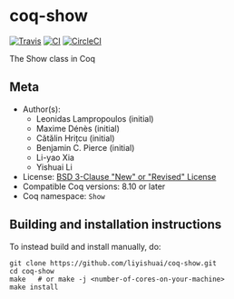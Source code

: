 # coq-show

[![Travis][travis-shield]][travis-link]
[![CI][action-shield]][action-link]
[![CircleCI][circleci-shield]][circleci-link]

[travis-shield]: https://travis-ci.com/liyishuai/coq-show.svg?branch=master
[travis-link]: https://travis-ci.com/liyishuai/coq-show/builds
[action-shield]: https://github.com/liyishuai/coq-show/workflows/CI/badge.svg?branch=master
[action-link]: https://github.com/liyishuai/coq-show/actions?query=workflow%3ACI
[circleci-shield]: https://circleci.com/gh/liyishuai/coq-show.svg?style=svg
[circleci-link]:   https://circleci.com/gh/liyishuai/coq-show

The Show class in Coq

## Meta

- Author(s):
  - Leonidas Lampropoulos (initial)
  - Maxime Dénès (initial)
  - Cătălin Hrițcu (initial)
  - Benjamin C. Pierce (initial)
  - Li-yao Xia
  - Yishuai Li
- License: [BSD 3-Clause "New" or "Revised" License](LICENSE)
- Compatible Coq versions: 8.10 or later
- Coq namespace: `Show`

## Building and installation instructions

To instead build and install manually, do:

``` shell
git clone https://github.com/liyishuai/coq-show.git
cd coq-show
make   # or make -j <number-of-cores-on-your-machine>
make install
```
